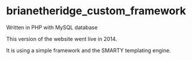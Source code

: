 # brianetheridge_custom_framework
Written in PHP with MySQL database

This version of the website went live in 2014.  

It is using a simple framework and the SMARTY templating engine.
